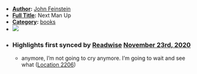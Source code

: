 - **[Author](<Author.md>):** [John Feinstein](<John Feinstein.md>)
- **[Full Title](<Full Title.md>):** Next Man Up
- **[Category](<Category.md>):** [books](<books.md>)
- ![](https://images-na.ssl-images-amazon.com/images/I/41-5BAVN5HL._SL200_.jpg)
- ### Highlights first synced by [Readwise](<Readwise.md>) [November 23rd, 2020](<November 23rd, 2020.md>)
    - anymore, I’m not going to cry anymore. I’m going to wait and see what ([Location 2206](https://readwise.io/to_kindle?action=open&asin=B000SF8860&location=2206))
